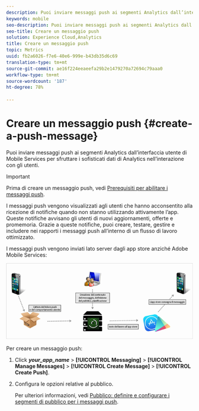 ```yaml
---
description: Puoi inviare messaggi push ai segmenti Analytics dall’interfaccia utente di Mobile Services per sfruttare i sofisticati dati di Analytics nell’interazione con gli utenti.
keywords: mobile
seo-description: Puoi inviare messaggi push ai segmenti Analytics dall’interfaccia utente di Mobile Services per sfruttare i sofisticati dati di Analytics nell’interazione con gli utenti.
seo-title: Creare un messaggio push
solution: Experience Cloud,Analytics
title: Creare un messaggio push
topic: Metrics
uuid: fb2a6026-f7e6-40e6-999e-b43db35d6c69
translation-type: tm+mt
source-git-commit: ae16f224eeaeefa29b2e1479270a72694c79aaa0
workflow-type: tm+mt
source-wordcount: '187'
ht-degree: 78%

---
```



# Creare un messaggio push {#create-a-push-message}

Puoi inviare messaggi push ai segmenti Analytics dall’interfaccia utente di Mobile Services per sfruttare i sofisticati dati di Analytics nell’interazione con gli utenti.

>[!IMPORTANT]
>
>Prima di creare un messaggio push, vedi [Prerequisiti per abilitare i messaggi push](/help/using/c-manage-app-settings/c-mob-confg-app/configure-push-messaging/prerequisites-push-messaging.md).

I messaggi push vengono visualizzati agli utenti che hanno acconsentito alla ricezione di notifiche quando non stanno utilizzando attivamente l’app. Queste notifiche avvisano gli utenti di nuovi aggiornamenti, offerte e promemoria. Grazie a queste notifiche, puoi creare, testare, gestire e includere nei rapporti i messaggi push all’interno di un flusso di lavoro ottimizzato.

I messaggi push vengono inviati lato server dagli app store anziché  Adobe Mobile Services:

![](assets/push_message_diagram.png)

Per creare un messaggio push:

1. Click ***your_app_name*** > **[!UICONTROL Messaging]** > **[!UICONTROL Manage Messages]** > **[!UICONTROL Create Message]** > **[!UICONTROL Create Push]**.
1. Configura le opzioni relative al pubblico.

   Per ulteriori informazioni, vedi [Pubblico: definire e configurare i segmenti di pubblico per i messaggi push](/help/using/in-app-messaging/t-create-push-message/c-audience-push-message.md).
